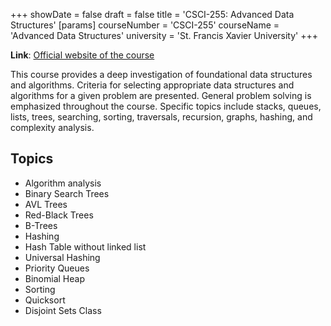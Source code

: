 +++
showDate = false
draft = false
title = 'CSCI-255: Advanced Data Structures'
[params]
    courseNumber = 'CSCI-255'
    courseName = 'Advanced Data Structures'
    university = 'St. Francis Xavier University'
+++

**Link**: [Official website of the course](https://people.stfx.ca/jdelamer/courses/csci-255/winter_2024)

This course provides a deep investigation of foundational data structures and algorithms. Criteria for selecting appropriate data structures and algorithms for a given problem are presented. 
General problem solving is emphasized throughout the course. Specific topics include stacks, queues, lists, trees, searching, sorting, traversals, recursion, graphs, hashing, and complexity analysis.

## Topics

-  Algorithm analysis
-  Binary Search Trees
-  AVL Trees
-  Red-Black Trees
-  B-Trees
-  Hashing
-  Hash Table without linked list
-  Universal Hashing
-  Priority Queues
-  Binomial Heap
-  Sorting
-  Quicksort
-  Disjoint Sets Class